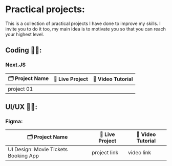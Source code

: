 # Practical projects:
This is a collection of practical projects I have done to improve my skills. I invite you to do it too, my main idea is to motivate you so that you can reach your highest level.

## Coding 👨‍💻:

### Next.JS
| 🗂️ Project Name | 🔗 Live Project | 🎥 Video Tutorial |
| ---------------- | --------------- | ----------------- |
| project 01 | | |



## UI/UX 🧑‍🎨:
### Figma: 
| 🗂️ Project Name | 🔗 Live Project | 🎥 Video Tutorial |
| ---------------- | --------------- | ----------------- |
| UI Design: Movie Tickets Booking App | project link | video link |
